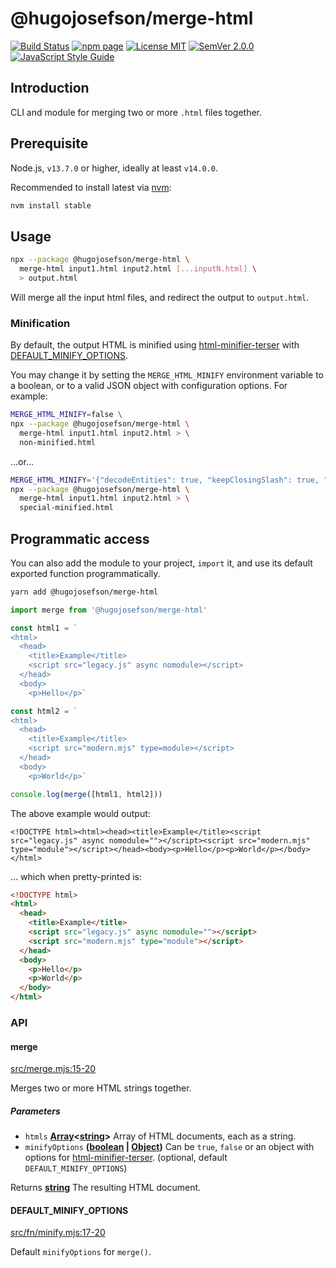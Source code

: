 # @hugojosefson/merge-html

[![Build Status](https://travis-ci.org/hugojosefson/merge-html.svg?branch=master)](https://travis-ci.org/hugojosefson/merge-html)
[![npm page](https://img.shields.io/npm/v/@hugojosefson/merge-html.svg)](https://npmjs.com/package/@hugojosefson/merge-html)
[![License MIT](https://img.shields.io/npm/l/@hugojosefson/merge-html.svg)](https://tldrlegal.com/license/mit-license)
[![SemVer 2.0.0](https://img.shields.io/badge/SemVer-2.0.0-lightgrey.svg)](https://semver.org/spec/v2.0.0.html)
[![JavaScript Style Guide](https://img.shields.io/badge/code_style-standard-brightgreen.svg)](https://standardjs.com)

## Introduction

CLI and module for merging two or more `.html` files together.

## Prerequisite

Node.js, `v13.7.0` or higher, ideally at least `v14.0.0`.

Recommended to install latest via [nvm](https://github.com/nvm-sh/nvm#readme):

```bash
nvm install stable
```

## Usage

```bash
npx --package @hugojosefson/merge-html \
  merge-html input1.html input2.html [...inputN.html] \
  > output.html
```

Will merge all the input html files, and redirect the output to `output.html`.

### Minification

By default, the output HTML is minified using
[html-minifier-terser](https://www.npmjs.com/package/html-minifier-terser) with
[DEFAULT_MINIFY_OPTIONS](#default_minify_options).

You may change it by setting the `MERGE_HTML_MINIFY` environment variable to a
boolean, or to a valid JSON object with configuration options. For example:

```bash
MERGE_HTML_MINIFY=false \
npx --package @hugojosefson/merge-html \
  merge-html input1.html input2.html > \
  non-minified.html
```

...or...

```bash
MERGE_HTML_MINIFY='{"decodeEntities": true, "keepClosingSlash": true, "maxLineLength": 80}' \
npx --package @hugojosefson/merge-html \
  merge-html input1.html input2.html > \
  special-minified.html
```

## Programmatic access

You can also add the module to your project, `import` it, and use its default
exported function programmatically.

```bash
yarn add @hugojosefson/merge-html
```

```js
import merge from '@hugojosefson/merge-html'

const html1 = `
<html>
  <head>
    <title>Example</title>
    <script src="legacy.js" async nomodule></script>
  </head>
  <body>
    <p>Hello</p>`

const html2 = `
<html>
  <head>
    <title>Example</title>
    <script src="modern.mjs" type=module></script>
  </head>
  <body>
    <p>World</p>`

console.log(merge([html1, html2]))
```

The above example would output:

    <!DOCTYPE html><html><head><title>Example</title><script src="legacy.js" async nomodule=""></script><script src="modern.mjs" type="module"></script></head><body><p>Hello</p><p>World</p></body></html>

... which when pretty-printed is:

```html
<!DOCTYPE html>
<html>
  <head>
    <title>Example</title>
    <script src="legacy.js" async nomodule=""></script>
    <script src="modern.mjs" type="module"></script>
  </head>
  <body>
    <p>Hello</p>
    <p>World</p>
  </body>
</html>
```

### API

<!-- Generated by documentation.js. Update this documentation by updating the source code. -->

#### merge

[src/merge.mjs:15-20](https://github.com/hugojosefson/merge-html/blob/ffc9306b44db148600b5b1be2b7d98c1c0ca5f98/src/merge.mjs#L15-L20 'Source code on GitHub')

Merges two or more HTML strings together.

##### Parameters

- `htmls`
  **[Array](https://developer.mozilla.org/docs/Web/JavaScript/Reference/Global_Objects/Array)&lt;[string](https://developer.mozilla.org/docs/Web/JavaScript/Reference/Global_Objects/String)>**
  Array of HTML documents, each as a string.
- `minifyOptions`
  **([boolean](https://developer.mozilla.org/docs/Web/JavaScript/Reference/Global_Objects/Boolean)
  \|
  [Object](https://developer.mozilla.org/docs/Web/JavaScript/Reference/Global_Objects/Object))**
  Can be `true`, `false` or an object with options for
  [html-minifier-terser](https://www.npmjs.com/package/html-minifier-terser).
  (optional, default `DEFAULT_MINIFY_OPTIONS`)

Returns
**[string](https://developer.mozilla.org/docs/Web/JavaScript/Reference/Global_Objects/String)**
The resulting HTML document.

#### DEFAULT_MINIFY_OPTIONS

[src/fn/minify.mjs:17-20](https://github.com/hugojosefson/merge-html/blob/ffc9306b44db148600b5b1be2b7d98c1c0ca5f98/src/fn/minify.mjs#L17-L20 'Source code on GitHub')

Default `minifyOptions` for `merge()`.
